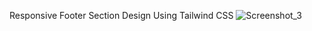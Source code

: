 Responsive Footer Section Design Using Tailwind CSS
![Screenshot_3](https://github.com/htmlcssdevs/Footer-01/assets/150075283/3fad21fa-a186-4924-98d2-e76020b7e174)
